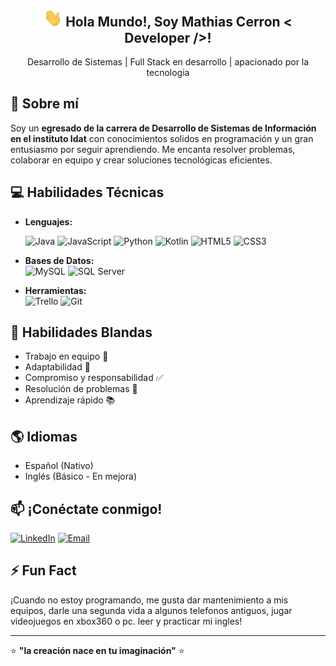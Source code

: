 <div align="center">
<h2> <img src="https://github.com/ABSphreak/ABSphreak/blob/master/gifs/Hi.gif" width="30px"> Hola Mundo!, Soy Mathias Cerron  < Developer />!</h2>
  Desarrollo de Sistemas | Full Stack en desarrollo | apacionado por la tecnologia
</div>
  
## 🚀 Sobre mí

Soy un **egresado de la carrera de Desarrollo de Sistemas de Información en el instituto Idat** con conocimientos solidos en programación y un gran entusiasmo por seguir aprendiendo. Me encanta resolver problemas, colaborar en equipo y crear soluciones tecnológicas eficientes.


## 💻 Habilidades Técnicas

- **Lenguajes:**
  
  ![Java](https://img.shields.io/badge/Java-%23ED8B00.svg?style=flat&logo=java&logoColor=white)
  ![JavaScript](https://img.shields.io/badge/JavaScript-%23323330.svg?style=flat&logo=javascript&logoColor=%23F7DF1E)
  ![Python](https://img.shields.io/badge/Python-%233776AB.svg?style=flat&logo=python&logoColor=white)
  ![Kotlin](https://img.shields.io/badge/Kotlin-%237F52FF.svg?style=flat&logo=kotlin&logoColor=white)
  ![HTML5](https://img.shields.io/badge/HTML5-%23E34F26.svg?style=flat&logo=html5&logoColor=white)
  ![CSS3](https://img.shields.io/badge/CSS3-%231572B6.svg?style=flat&logo=css3&logoColor=white)

- **Bases de Datos:**  
  ![MySQL](https://img.shields.io/badge/MySQL-%2300f.svg?style=flat&logo=mysql&logoColor=white)
  ![SQL Server](https://img.shields.io/badge/SQL%20Server-%23CC2927.svg?style=flat&logo=microsoft-sql-server&logoColor=white)

- **Herramientas:**  
  ![Trello](https://img.shields.io/badge/Trello-%23026AA7.svg?style=flat&logo=trello&logoColor=white)
  ![Git](https://img.shields.io/badge/Git-%23F05032.svg?style=flat&logo=git&logoColor=white) 

## 🌟 Habilidades Blandas  

- Trabajo en equipo 🤝  
- Adaptabilidad 🔄  
- Compromiso y responsabilidad ✅  
- Resolución de problemas 🧠  
- Aprendizaje rápido 📚  

## 🌎 Idiomas  

- Español (Nativo)  
- Inglés (Básico - En mejora) 

## 📫 ¡Conéctate conmigo!  

[![LinkedIn](https://img.shields.io/badge/LinkedIn-%230077B5.svg?style=flat&logo=linkedin&logoColor=white)]([https://www.linkedin.com/in/mathias-cerr%C3%B3n-dev/])   [![Email](https://img.shields.io/badge/Email-D14836?style=flat&logo=gmail&logoColor=white)](mailto:mathiascf21@gmail.com)

## ⚡ Fun Fact  

¡Cuando no estoy programando, me gusta dar mantenimiento a mis equipos, darle una segunda vida a algunos telefonos antiguos, jugar videojuegos en xbox360 o pc. leer y practicar mi ingles!  

---

⭐ **"la creación nace en tu imaginación"** ⭐ 

